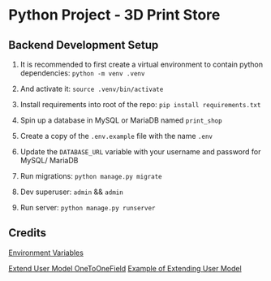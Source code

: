 # Python Project - 3D Print Store

## Backend Development Setup

1. It is recommended to first create a virtual environment to contain python dependencies:
`python -m venv .venv`

2. And activate it:
`source .venv/bin/activate`

3. Install requirements into root of the repo:
`pip install requirements.txt`

4. Spin up a database in MySQL or MariaDB named `print_shop`

5. Create a copy of the `.env.example` file with the name `.env`

6. Update the `DATABASE_URL` variable with your username and password for MySQL/ MariaDB

7. Run migrations:
`python manage.py migrate`

8. Dev superuser: `admin` && `admin`

9. Run server:
`python manage.py runserver`


## Credits

[Environment Variables](https://alicecampkin.medium.com/how-to-set-up-environment-variables-in-django-f3c4db78c55f)

[Extend User Model OneToOneField](https://docs.djangoproject.com/en/5.2/topics/auth/customizing/#extending-the-existing-user-model)
[Example of Extending User Model](https://www.crunchydata.com/blog/extending-djangos-user-model-with-onetoonefield)
